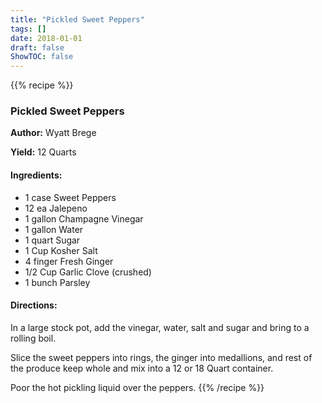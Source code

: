 ```yaml
---
title: "Pickled Sweet Peppers"
tags: []
date: 2018-01-01
draft: false
ShowTOC: false
---
```


{{% recipe %}}

### Pickled Sweet Peppers

**Author:** Wyatt Brege

**Yield:** 12 Quarts


#### Ingredients:

-   1 case Sweet Peppers
-   12 ea Jalepeno
-   1 gallon Champagne Vinegar
-   1 gallon Water
-   1 quart Sugar
-   1 Cup Kosher Salt
-   4 finger Fresh Ginger
-   1/2 Cup Garlic Clove (crushed)
-   1 bunch Parsley

#### Directions: 

In a large stock pot, add the vinegar, water, salt and sugar and bring
to a rolling boil.

Slice the sweet peppers into rings, the ginger into medallions, and rest
of the produce keep whole and mix into a 12 or 18 Quart container.

Poor the hot pickling liquid over the peppers.
{{% /recipe %}}
